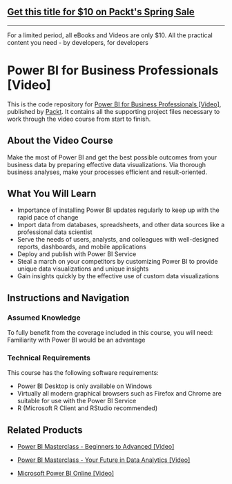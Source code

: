 ## [Get this title for $10 on Packt's Spring Sale](https://www.packt.com/V13128?utm_source=github&utm_medium=packt-github-repo&utm_campaign=spring_10_dollar_2022)
-----
For a limited period, all eBooks and Videos are only $10. All the practical content you need \- by developers, for developers

# Power BI for Business Professionals [Video]
This is the code repository for [Power BI for Business Professionals [Video]](https://www.packtpub.com/data/power-bi-for-business-professionals-video), published by [Packt](https://www.packtpub.com/?utm_source=github). It contains all the supporting project files necessary to work through the video course from start to finish.
## About the Video Course
Make the most of Power BI and get the best possible outcomes from your business data by preparing effective data visualizations. Via thorough business analyses, make your processes efficient and result-oriented.	

<H2>What You Will Learn</H2>
<DIV class=book-info-will-learn-text>
<UL>
<LI>Importance of installing Power BI updates regularly to keep up with the rapid pace of change
<LI>Import data from databases, spreadsheets, and other data sources like a professional data scientist
<LI>Serve the needs of users, analysts, and colleagues with well-designed reports, dashboards, and mobile applications
<LI>Deploy and publish with Power BI Service
<LI>Steal a march on your competitors by customizing Power BI to provide unique data visualizations and unique insights
<LI>Gain insights quickly by the effective use of custom data visualizations </LI></UL></DIV>

## Instructions and Navigation
### Assumed Knowledge
To fully benefit from the coverage included in this course, you will need:<br/>
Familiarity with Power BI would be an advantage
### Technical Requirements
This course has the following software requirements:<br/>
<UL><LI>Power BI Desktop is only available on Windows
<LI>Virtually all modern graphical browsers such as Firefox and Chrome are suitable for use with the Power BI Service
  <LI>R (Microsoft R Client and RStudio recommended)</LI></UL>

## Related Products
* [Power BI Masterclass - Beginners to Advanced [Video]](https://www.packtpub.com/big-data-and-business-intelligence/power-bi-masterclass-beginners-advanced-video)

* [Power BI Masterclass - Your Future in Data Analytics [Video]](https://www.packtpub.com/big-data-and-business-intelligence/power-bi-masterclass-your-future-data-analytics-video)

* [Microsoft Power BI Online [Video]](https://www.packtpub.com/big-data-and-business-intelligence/microsoft-power-bi-online-video)

